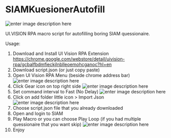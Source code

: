 # SIAMKuesionerAutofill
![enter image description here](https://cdn.discordapp.com/attachments/694357006210957343/708955118443429938/unknown.png)

UI.VISION RPA macro script for autofilling boring SIAM quessionaire.

Usage:

1. Download and Install UI Vision RPA Extension 
https://chrome.google.com/webstore/detail/uivision-rpa/gcbalfbdmfieckjlnblleoemohcganoc?hl=en
2. Download script.json (or just copy paste)
3. Open UI Vision RPA Menu (beside chrome address bar) 
![enter image description here](https://cdn.discordapp.com/attachments/694357006210957343/708960445935124480/unknown.png)
4. Click Gear icon on top right side
![enter image description here](https://cdn.discordapp.com/attachments/694357006210957343/708960723358711838/unknown.png)
5. Set command interval to Fast (No Delay)
![enter image description here](https://cdn.discordapp.com/attachments/694357006210957343/708960950690250792/unknown.png)
6. Click on add folder little icon > Import Json
![enter image description here](https://cdn.discordapp.com/attachments/694357006210957343/708961163530076240/unknown.png)
7. Choose script.json file that you already downloaded
8. Open and login to SIAM
9. Play Macro or you can choose Play Loop (if you had multiple quessionaire that you want skip)
![enter image description here](https://cdn.discordapp.com/attachments/694357006210957343/708961460574879744/unknown.png)
11. Enjoy
